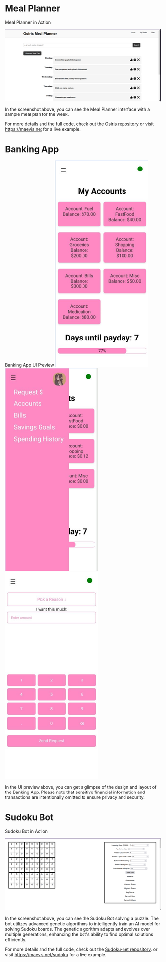 # Meal Planner

Meal Planner in Action

![Osiris Home Page](/images/osiris.png)

In the screenshot above, you can see the Meal Planner interface with a sample meal plan for the week.

For more details and the full code, check out the [Osiris repository](https://github.com/Valspir/Osiris) or visit https://maevis.net for a live example.



# Banking App

Banking App UI Preview
<img src="/images/maebank.png" alt="MaeBank Accounts Page" width="300"/><img src="/images/maebanksbar.png" alt="MaeBank SideBar" width="300"/><img src="/images/maebankreq.png" alt="MaeBank Requests Page" width="300"/>


In the UI preview above, you can get a glimpse of the design and layout of the Banking App. Please note that sensitive financial information and transactions are intentionally omitted to ensure privacy and security.



# Sudoku Bot

Sudoku Bot in Action

![Sudoku Machine Learning](/images/sdk.png)

In the screenshot above, you can see the Sudoku Bot solving a puzzle. The bot utilizes advanced genetic algorithms to intelligently train an AI model for solving Sudoku boards. The genetic algorithm adapts and evolves over multiple generations, enhancing the bot's ability to find optimal solutions efficiently.

For more details and the full code, check out the [Sudoku-net repository](https://github.com/Valspir/sudoku-net). or visit https://maevis.net/sudoku for a live example.
